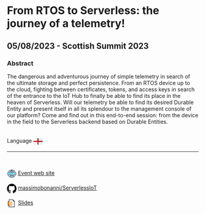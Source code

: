 # From RTOS to Serverless: the journey of a telemetry!
##  05/08/2023 - Scottish Summit 2023
### Abstract 
The dangerous and adventurous journey of simple telemetry in search of the ultimate storage and perfect persistence. From an RTOS device up to the cloud, fighting between certificates, tokens, and access keys in search of the entrance to the IoT Hub to finally be able to find its place in the heaven of Serverless. Will our telemetry be able to find its desired Durable Entity and present itself in all its splendour to the management console of our platform? Come and find out in this end-to-end session: from the device in the field to the Serverless backend based on Durable Entities.

<br/>
Language <img width="25" src="https://raw.githubusercontent.com/massimobonanni/massimobonanni/master/images/flagengland.svg" style="vertical-align:middle">

<br/>

---

<br/>
<p>
<img width="25" src="https://raw.githubusercontent.com/massimobonanni/massimobonanni/master/images/eventwebsite.svg" style="vertical-align:middle"> 
<a href="https://www.scottishsummit.com/Previous-Event/?id=8e50d20d-8574-ed11-81ac-0022481b53bf">Event web site</a>
</p>

<p>
<img width="25" src="https://raw.githubusercontent.com/massimobonanni/massimobonanni/master/images/github.svg" style="vertical-align:middle"> 
<a href="https://github.com/massimobonanni/ServerlessIoT" target="_blank">massimobonanni/ServerlessIoT</a>
</p>

<p>
<img width="25" src="https://raw.githubusercontent.com/massimobonanni/massimobonanni/master/images/slides.svg" style="vertical-align:middle"> 
<a href="https://raw.githubusercontent.com/massimobonanni/massimobonanni/master/slides/20230805.pdf">Slides</a>
</p>